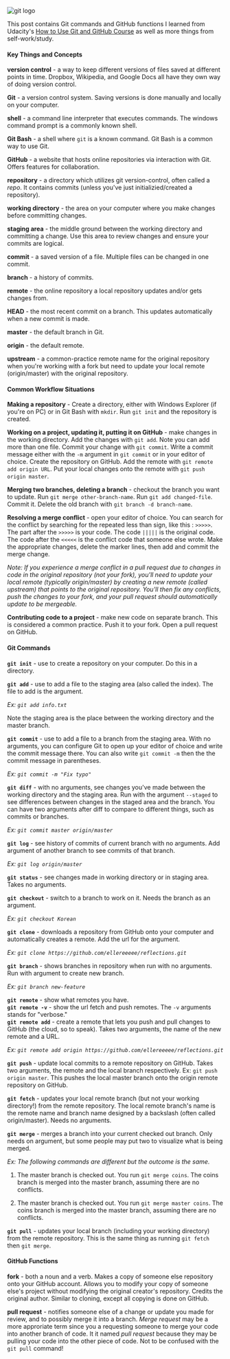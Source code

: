 ![git logo](https://git-scm.com/images/logos/1color-orange-lightbg@2x.png)

This post contains Git commands and GitHub functions I learned from Udacity's [How to Use Git and GitHub Course](https://www.udacity.com/course/how-to-use-git-and-github--ud775) as well as more things from self-work/study.

#### Key Things and Concepts

**version control** - a way to keep different versions of files saved at different points in time. Dropbox, Wikipedia, and Google Docs all have they own way of doing version control.

**Git** - a version control system. Saving versions is done manually and locally on your computer.

**shell** - a command line interpreter that executes commands. The windows command prompt is a commonly known shell.

**Git Bash** - a shell where `git` is a known command. Git Bash is a common way to use Git.

**GitHub** - a website that hosts online repositories via interaction with Git. Offers features for collaboration.

**repository** -  a directory which utilizes git version-control, often called a _repo_. It contains commits (unless you've just initializied/created a repository). 

**working directory** - the area on your computer where you make changes before committing changes.

**staging area** - the middle ground between the working directory and committing a change. Use this area to review changes and ensure your commits are logical.

**commit** - a saved version of a file. Multiple files can be changed in one commit.

**branch** - a history of commits.

**remote** - the online repository a local repository updates and/or gets changes from.

**HEAD** - the most recent commit on a branch. This updates automatically when a new commit is made.

**master** - the default branch in Git.

**origin** - the default remote.

**upstream** - a common-practice remote name for the original repository when you're working with a fork but need to update your local remote (origin/master) with the original repository.

#### Common Workflow Situations

**Making a repository** - Create a directory, either with Windows Explorer (if you're on PC) or in Git Bash with `mkdir`. Run `git init` and the repository is created.


**Working on a project, updating it, putting it on GitHub** - make changes in the working directory. Add the changes with `git add`. Note you can add more than one file. Commit your change with `git commit`. Write a commit message either with the `-m` argument in `git commit` or in your editor of choice. Create the repository on GitHub. Add the remote with `git remote add origin URL`. Put your local changes onto the remote with `git push origin master`.

**Merging two branches, deleting a branch** - checkout the branch you want to update. Run `git merge other-branch-name`. Run `git add changed-file`. Commit it. Delete the old branch with `git branch -d branch-name`.

**Resolving a merge conflict** - open your editor of choice. You can search for the conflict by searching for the repeated less than sign, like this : `>>>>>`. The part after the `>>>>>` is your code. The code `|||||` is the original code. The code after the `<<<<<` is the conflict code that someone else wrote. Make the appropriate changes, delete the marker lines, then add and commit the merge change.

_Note: If you experience a merge conflict in a pull request due to changes in code in the original repository (not your fork), you'll need to update your local remote (typically origin/master) by creating a new remote (called upstream) that points to the original repository. You'll then fix any conflicts, push the changes to your fork, and your pull request should automatically update to be mergeable._

**Contributing code to a project** - make new code on separate branch. This is considered a common practice. Push it to your fork. Open a pull request on GitHub.

#### Git Commands

**`git init`** - use to create a repository on your computer. Do this in a directory.

**`git add`** - use to add a file to the staging area (also called the index). The file to add is the argument. 

_Ex: `git add info.txt`_

Note the staging area is the place between the working directory and the master branch.

**`git commit`** - use to add a file to a branch from the staging area. With no arguments, you can configure Git to open up your editor of choice and write the commit message there. You can also write `git commit -m` then the the commit message in parentheses.

_Ex: `git commit -m "Fix typo"`_

**`git diff`** - with no arguments, see changes you've made between the working directory and the staging area. Run with the argument `--staged` to see differences between changes in the staged area and the branch. You can have two arguments after diff to compare to different things, such as commits or branches. 

_Ex: `git commit master origin/master`_

**`git log`** - see history of commits of current branch with no arguments. Add argument of another branch to see commits of that branch. 

_Ex: `git log origin/master`_

**`git status`** - see changes made in working directory or in staging area. Takes no arguments.

**`git checkout`** - switch to a branch to work on it. Needs the branch as an argument.

_Ex: `git checkout Korean`_

**`git clone`** - downloads a repository from GitHub onto your computer and automatically creates a remote. Add the url for the argument. 

_Ex: `git clone https://github.com/ellereeeee/reflections.git`_

**`git branch`** - shows branches in repository when run with no arguments. Run with argument to create new branch. 

_Ex: `git branch new-feature`_

**`git remote`** - show what remotes you have.  
**`git remote -v`** - show the url fetch and push remotes. The `-v` arguments stands for "verbose."  
**`git remote add`** - create a remote that lets you push and pull changes to GitHub (the cloud, so to speak). Takes two arguments, the name of the new remote and a URL. 

_Ex: `git remote add origin https://github.com/ellereeeee/reflections.git`_


**`git push`** - update local commits to a remote repository on GitHub. Takes two arguments, the remote and the local branch respectively. Ex: `git push origin master`. This pushes the local master branch onto the origin remote repository on GitHub.

**`git fetch`** - updates your local remote branch (but not your working directory!) from the remote repository. The local remote branch's name is the remote name and branch name designed by a backslash (often called origin/master). Needs no arguments.

**`git merge`** - merges a branch into your current checked out branch. Only needs on argument, but some people may put two to visualize what is being merged. 

_Ex: The following commands are different but the outcome is the same._

1) The master branch is checked out. You run `git merge coins`. The coins branch is merged into the master branch, assuming there are no conflicts.

2) The master branch is checked out. You run `git merge master coins`. The coins branch is merged into the master branch, assuming there are no conflicts.

**`git pull`** - updates your local branch (including your working directory) from the remote repository. This is the same thing as running `git fetch` then `git merge`.

#### GitHub Functions

**fork** - both a noun and a verb. Makes a copy of someone else repository onto your GitHub account. Allows you to modify your copy of someone else's project without modifying the original creator's repository. Credits the original author. Similar to cloning, except all copying is done on GitHub.

**pull request** - notifies someone else of a change or update you made for review, and to possibly merge it into a branch. _Merge request_ may be a more approriate term since you a requesting someone to merge your code into another branch of code. It it named _pull request_ because they may be pulling your code into the other piece of code. Not to be confused with the `git pull` command!
